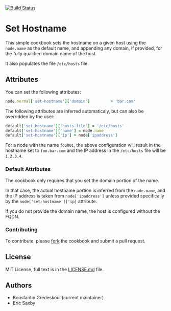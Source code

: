 [![Build Status](https://travis-ci.org/kigster/set-hostname-cookbook.svg?branch=master)](https://travis-ci.org/kigster/set-hostname-cookbook)

# Set Hostname

This simple cookbook sets the hostname on a given host using the `node.name` as the default name, and appending any domain, if provided, for the fully qualified domain name of the host.

It also populates the file `/etc/hosts` file.

## Attributes

You can set the following attributes:

```ruby
node.normal['set-hostname']['domain']         = 'bar.com'
```

The following attributes are inferred automaticaly, but can also be overridden by the user:

```ruby
default['set-hostname']['hosts-file'] = '/etc/hosts'
default['set-hostname']['name'] = node.name
default['set-hostname']['ip'] = node['ipaddress']
```

For a node with the name `foo001`, the above configuration will result in the hostname set to `foo.bar.com` and the IP address in the `/etc/hosts` file will be `1.2.3.4`. 

### Default Attributes

The cookbook only requires that you set the domain portion of the name. 

In that case, the actual hostname portion is inferred from the `node.name`, and the IP address is taken from `node['ipaddress']` unless provided specifically by the  `node['set-hostname']['ip]` attribute.

If you do not provide the domain name, the host is configured without the FQDN.

### Contributing

To contribute, please [fork](https://github.com/kigster/set-hostname-cookbook/fork) the cookbook and submit a pull request.

## License

MIT License, full text is in the [LICENSE.md](LICENSE.md) file.

## Authors

 * Konstantin Gredeskoul (current maintainer)
 * Eric Saxby
